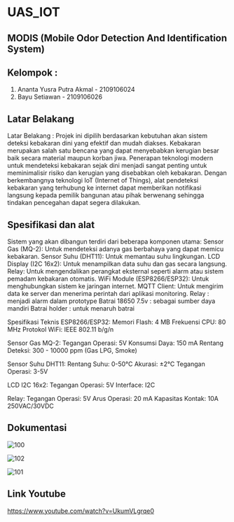 # UAS_IOT
## MODIS (Mobile Odor Detection And Identification System)

## Kelompok : 
1. Ananta Yusra Putra Akmal - 2109106024
2. Bayu Setiawan - 2109106026

## Latar Belakang 
Latar Belakang : 
Projek ini dipilih berdasarkan kebutuhan akan sistem deteksi kebakaran dini yang efektif dan mudah diakses. Kebakaran merupakan salah satu bencana yang dapat menyebabkan kerugian besar baik secara material maupun korban jiwa. Penerapan teknologi modern untuk mendeteksi kebakaran sejak dini menjadi sangat penting untuk meminimalisir risiko dan kerugian yang disebabkan oleh kebakaran. Dengan berkembangnya teknologi IoT (Internet of Things), alat pendeteksi kebakaran yang terhubung ke internet dapat memberikan notifikasi langsung kepada pemilik bangunan atau pihak berwenang sehingga tindakan pencegahan dapat segera dilakukan.

## Spesifikasi dan alat 
Sistem yang akan dibangun terdiri dari beberapa komponen utama:
Sensor Gas (MQ-2): Untuk mendeteksi adanya gas berbahaya yang dapat memicu kebakaran.
Sensor Suhu (DHT11): Untuk memantau suhu lingkungan.
LCD Display (I2C 16x2): Untuk menampilkan data suhu dan gas secara langsung.
Relay: Untuk mengendalikan perangkat eksternal seperti alarm atau sistem pemadam kebakaran otomatis.
WiFi Module (ESP8266/ESP32): Untuk menghubungkan sistem ke jaringan internet.
MQTT Client: Untuk mengirim data ke server dan menerima perintah dari aplikasi monitoring.
Relay : menjadi alarm dalam prototype 
Batrai 18650 7.5v : sebagai sumber daya mandiri
Batrai holder : untuk menaruh batrai 

Spesifikasi Teknis
ESP8266/ESP32:
Memori Flash: 4 MB
Frekuensi CPU: 80 MHz
Protokol WiFi: IEEE 802.11 b/g/n

Sensor Gas MQ-2:
Tegangan Operasi: 5V
Konsumsi Daya: 150 mA
Rentang Deteksi: 300 - 10000 ppm (Gas LPG, Smoke)


Sensor Suhu DHT11:
Rentang Suhu: 0-50°C
Akurasi: ±2°C
Tegangan Operasi: 3-5V


LCD I2C 16x2:
Tegangan Operasi: 5V
Interface: I2C

Relay:
Tegangan Operasi: 5V
Arus Operasi: 20 mA
Kapasitas Kontak: 10A 250VAC/30VDC

## Dokumentasi 
![100](https://github.com/anantaYSR/UAS_IOT/assets/93465182/9617c03a-cd02-4f22-90da-5e33ba46e7a5)

![102](https://github.com/anantaYSR/UAS_IOT/assets/93465182/b5f4b2ed-6c31-4be6-82db-966e73032dfc)

![101](https://github.com/anantaYSR/UAS_IOT/assets/93465182/00c18f86-6ffb-4f29-bff3-a7b98921d75e)

## Link Youtube 
https://www.youtube.com/watch?v=UkumVLgrqe0 
